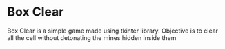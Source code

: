 # Box Clear

Box Clear is a simple game made using tkinter library. Objective is to clear all the cell without 
detonating the mines hidden inside them